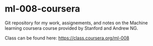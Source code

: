 # ml-008-coursera 
Git repository for my work, assignements, and notes on the Machine learning coursera course provided by Stanford and Andrew NG. 

Class can be found here:
https://class.coursera.org/ml-008
